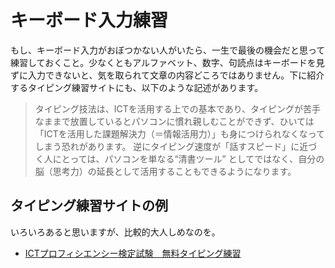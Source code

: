 # キーボード入力練習
もし、キーボード入力がおぼつかない人がいたら、一生で最後の機会だと思って練習しておくこと。少なくともアルファベット、数字、句読点はキーボードを見ずに入力できないと、気を取られて文章の内容どころではありません。下に紹介するタイピング練習サイトにも、以下のような記述があります。

> タイピング技法は、ICTを活用する上での基本であり、タイピングが苦手なままで放置しているとパソコンに慣れ親しむことができず、ひいては「ICTを活用した課題解決力（＝情報活用力）」も身につけられなくなってしまう恐れがあります。
> 逆にタイピング速度が「話すスピード」に近づく人にとっては、パソコンを単なる“清書ツール” としてではなく、自分の脳（思考力）の延長として活用することもできるようになります。

## タイピング練習サイトの例
いろいろあると思いますが、比較的大人しめなのを。
- [ICTプロフィシエンシー検定試験　無料タイピング練習](http://www.pken.com/tool/typing.html)

